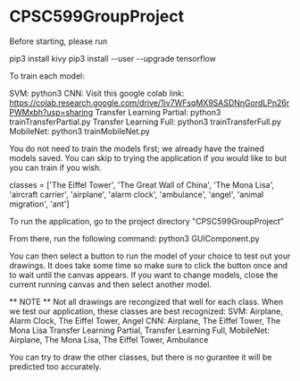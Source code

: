 # CPSC599GroupProject
Before starting, please run

pip3 install kivy
pip3 install --user --upgrade tensorflow

To train each model:

SVM: python3 
CNN: Visit this google colab link: https://colab.research.google.com/drive/1iv7WFsqMX9SASDNnGordLPn26rPWMxbh?usp=sharing 
Transfer Learning Partial: python3 trainTransferPartial.py 
Transfer Learning Full: python3 trainTransferFull.py
MobileNet: python3 trainMobileNet.py


You do not need to train the models first; we already have the trained models saved. You can skip to trying the application if you would like to but you can train if you wish.

classes = ['The Eiffel Tower', 'The Great Wall of China', 'The Mona Lisa', 'aircraft carrier', 'airplane', 'alarm clock', 'ambulance', 'angel', 'animal migration', 'ant']

To run the application, go to the project directory "CPSC599GroupProject"

From there, run the following command: python3 GUIComponent.py

You can then select a button to run the model of your choice to test out your drawings. It does take some time so make sure to click the button once and to wait until the canvas appears. If you want to change models, close the current running canvas and then select another model.

** NOTE **
Not all drawings are recongized that well for each class. When we test our application, these classes are best recognized:
SVM: Airplane, Alarm Clock, The Eiffel Tower, Angel
CNN: Airplane, The Eiffel Tower, The Mona Lisa
Transfer Learning Partial, Transfer Learning Full, MobileNet: Airplane, The Mona Lisa, The Eiffel Tower, Ambulance

You can try to draw the other classes, but there is no gurantee it will be predicted too accurately.
